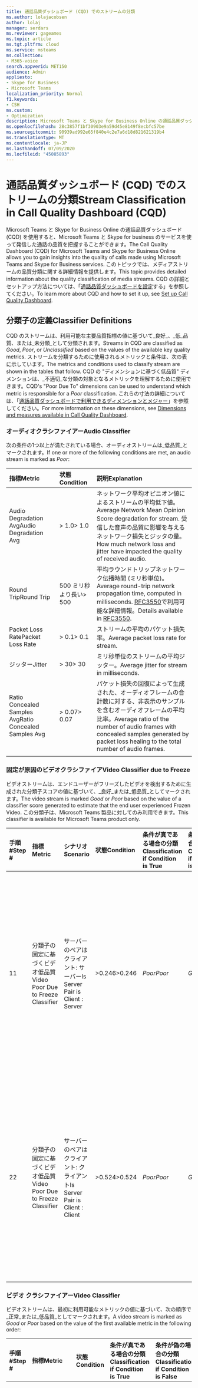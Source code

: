 ```yaml
---
title: 通話品質ダッシュボード (CQD) でのストリームの分類
ms.author: lolajacobsen
author: lolaj
manager: serdars
ms.reviewer: gageames
ms.topic: article
ms.tgt.pltfrm: cloud
ms.service: msteams
ms.collection:
- M365-voice
search.appverid: MET150
audience: Admin
appliesto:
- Skype for Business
- Microsoft Teams
localization_priority: Normal
f1.keywords:
- CSH
ms.custom:
- Optimization
description: Microsoft Teams と Skype for Business Online の通話品質ダッシュボード (CQD) でストリームの品質がどのように分類されるかについて説明します。
ms.openlocfilehash: 28c3857f1bf30903e9a59d45e8149f8ecbfc57be
ms.sourcegitcommit: 90939ad992e65f840e4c2e7a6d18d821621319b4
ms.translationtype: MT
ms.contentlocale: ja-JP
ms.lasthandoff: 07/09/2020
ms.locfileid: "45085893"
---
```

# <a name="stream-classification-in-call-quality-dashboard-cqd"></a><span data-ttu-id="f441c-103">通話品質ダッシュボード (CQD) でのストリームの分類</span><span class="sxs-lookup"><span data-stu-id="f441c-103">Stream Classification in Call Quality Dashboard (CQD)</span></span>

<span data-ttu-id="f441c-104">Microsoft Teams と Skype for Business Online の通話品質ダッシュボード (CQD) を使用すると、Microsoft Teams と Skype for business のサービスを使って発信した通話の品質を把握することができます。</span><span class="sxs-lookup"><span data-stu-id="f441c-104">The Call Quality Dashboard (CQD) for Microsoft Teams and Skype for Business Online allows you to gain insights into the quality of calls made using Microsoft Teams and Skype for Business services.</span></span> <span data-ttu-id="f441c-105">このトピックでは、メディアストリームの品質分類に関する詳細情報を提供します。</span><span class="sxs-lookup"><span data-stu-id="f441c-105">This topic provides detailed information about the quality classification of media streams.</span></span> <span data-ttu-id="f441c-106">CQD の詳細とセットアップ方法については、「[通話品質ダッシュボードを設定](turning-on-and-using-call-quality-dashboard.md)する」を参照してください。</span><span class="sxs-lookup"><span data-stu-id="f441c-106">To learn more about CQD and how to set it up, see [Set up Call Quality Dashboard](turning-on-and-using-call-quality-dashboard.md).</span></span>

## <a name="classifier-definitions"></a><span data-ttu-id="f441c-107">分類子の定義</span><span class="sxs-lookup"><span data-stu-id="f441c-107">Classifier Definitions</span></span>

<span data-ttu-id="f441c-108">CQD のストリームは、利用可能な主要品質指標の値に基づいて_良好_、_低_品質、または_未分類_として分類されます。</span><span class="sxs-lookup"><span data-stu-id="f441c-108">Streams in CQD are classified as _Good_, _Poor_, or _Unclassified_ based on the values of the available key quality metrics.</span></span> <span data-ttu-id="f441c-109">ストリームを分類するために使用されるメトリックと条件は、次の表に示しています。</span><span class="sxs-lookup"><span data-stu-id="f441c-109">The metrics and conditions used to classify stream are shown in the tables that follow.</span></span> <span data-ttu-id="f441c-110">CQD の "ディメンションに基づく低品質" ディメンションは、_不適切_な分類の対象となるメトリックを理解するために使用できます。</span><span class="sxs-lookup"><span data-stu-id="f441c-110">CQD's "Poor Due To" dimensions can be used to understand which metric is responsible for a _Poor_ classification.</span></span> <span data-ttu-id="f441c-111">これらの寸法の詳細については、「[通話品質ダッシュボードで利用できるディメンションとメジャー](dimensions-and-measures-available-in-call-quality-dashboard.md)」を参照してください。</span><span class="sxs-lookup"><span data-stu-id="f441c-111">For more information on these dimensions, see [Dimensions and measures available in Call Quality Dashboard](dimensions-and-measures-available-in-call-quality-dashboard.md).</span></span>

### <a name="audio-classifier"></a><span data-ttu-id="f441c-112">オーディオクラシファイアー</span><span class="sxs-lookup"><span data-stu-id="f441c-112">Audio Classifier</span></span>

<span data-ttu-id="f441c-113">次の条件の1つ以上が満たされている場合、オーディオストリームは_低品質_とマークされます。</span><span class="sxs-lookup"><span data-stu-id="f441c-113">If one or more of the following conditions are met, an audio stream is marked as _Poor_:</span></span>

|<span data-ttu-id="f441c-114">指標</span><span class="sxs-lookup"><span data-stu-id="f441c-114">Metric</span></span>|<span data-ttu-id="f441c-115">状態</span><span class="sxs-lookup"><span data-stu-id="f441c-115">Condition</span></span>|<span data-ttu-id="f441c-116">説明</span><span class="sxs-lookup"><span data-stu-id="f441c-116">Explanation</span></span>|
|:-----|:-----|:-----|
|<span data-ttu-id="f441c-117">Audio Degradation Avg</span><span class="sxs-lookup"><span data-stu-id="f441c-117">Audio Degradation Avg</span></span>|<span data-ttu-id="f441c-118">> 1.0</span><span class="sxs-lookup"><span data-stu-id="f441c-118">> 1.0</span></span>|<span data-ttu-id="f441c-119">ネットワーク平均オピニオン値によるストリームの平均低下値。</span><span class="sxs-lookup"><span data-stu-id="f441c-119">Average Network Mean Opinion Score degradation for stream.</span></span> <span data-ttu-id="f441c-120">受信した音声の品質に影響を与えるネットワーク損失とジッタの量。</span><span class="sxs-lookup"><span data-stu-id="f441c-120">How much network loss and jitter have impacted the quality of received audio.</span></span>|
|<span data-ttu-id="f441c-121">Round Trip</span><span class="sxs-lookup"><span data-stu-id="f441c-121">Round Trip</span></span>|<span data-ttu-id="f441c-122">500 ミリ秒より長い</span><span class="sxs-lookup"><span data-stu-id="f441c-122">> 500</span></span>|<span data-ttu-id="f441c-123">平均ラウンドトリップネットワーク伝播時間 (ミリ秒単位)。</span><span class="sxs-lookup"><span data-stu-id="f441c-123">Average round-trip network propagation time, computed in milliseconds.</span></span> <span data-ttu-id="f441c-124">[RFC3550](https://tools.ietf.org/html/rfc3550)で利用可能な詳細情報。</span><span class="sxs-lookup"><span data-stu-id="f441c-124">Details available in [RFC3550](https://tools.ietf.org/html/rfc3550).</span></span>|
|<span data-ttu-id="f441c-125">Packet Loss Rate</span><span class="sxs-lookup"><span data-stu-id="f441c-125">Packet Loss Rate</span></span>|<span data-ttu-id="f441c-126">> 0.1</span><span class="sxs-lookup"><span data-stu-id="f441c-126">> 0.1</span></span>|<span data-ttu-id="f441c-127">ストリームの平均のパケット損失率。</span><span class="sxs-lookup"><span data-stu-id="f441c-127">Average packet loss rate for stream.</span></span>|
|<span data-ttu-id="f441c-128">ジッター</span><span class="sxs-lookup"><span data-stu-id="f441c-128">Jitter</span></span>|<span data-ttu-id="f441c-129">> 30</span><span class="sxs-lookup"><span data-stu-id="f441c-129">> 30</span></span>|<span data-ttu-id="f441c-130">ミリ秒単位のストリームの平均ジッター。</span><span class="sxs-lookup"><span data-stu-id="f441c-130">Average jitter for stream in milliseconds.</span></span>|
|<span data-ttu-id="f441c-131">Ratio Concealed Samples Avg</span><span class="sxs-lookup"><span data-stu-id="f441c-131">Ratio Concealed Samples Avg</span></span>|<span data-ttu-id="f441c-132">> 0.07</span><span class="sxs-lookup"><span data-stu-id="f441c-132">> 0.07</span></span>|<span data-ttu-id="f441c-133">パケット損失の回復によって生成された、オーディオフレームの合計数に対する、非表示のサンプルを含むオーディオフレームの平均比率。</span><span class="sxs-lookup"><span data-stu-id="f441c-133">Average ratio of the number of audio frames with concealed samples generated by packet loss healing to the total number of audio frames.</span></span>|
||||

### <a name="video-classifier-due-to-freeze"></a><span data-ttu-id="f441c-134">固定が原因のビデオクラシファイア</span><span class="sxs-lookup"><span data-stu-id="f441c-134">Video Classifier due to Freeze</span></span>

<span data-ttu-id="f441c-135">ビデオストリームは、エンドユーザーがフリーズしたビデオを検出するために生成された分類子スコアの値に基づいて、_良好_または_低品質_としてマークされます。</span><span class="sxs-lookup"><span data-stu-id="f441c-135">The video stream is marked  _Good_ or _Poor_ based on the value of a classifier score generated to estimate that the end user experienced Frozen Video.</span></span> <span data-ttu-id="f441c-136">この分類子は、Microsoft Teams 製品に対してのみ利用できます。</span><span class="sxs-lookup"><span data-stu-id="f441c-136">This classifier is available for Microsoft Teams product only.</span></span>

|<span data-ttu-id="f441c-137">手順 #</span><span class="sxs-lookup"><span data-stu-id="f441c-137">Step #</span></span>|<span data-ttu-id="f441c-138">指標</span><span class="sxs-lookup"><span data-stu-id="f441c-138">Metric</span></span>|<span data-ttu-id="f441c-139">シナリオ</span><span class="sxs-lookup"><span data-stu-id="f441c-139">Scenario</span></span>|<span data-ttu-id="f441c-140">状態</span><span class="sxs-lookup"><span data-stu-id="f441c-140">Condition</span></span> |<span data-ttu-id="f441c-141">条件が真である場合の分類</span><span class="sxs-lookup"><span data-stu-id="f441c-141">Classification if Condition is True</span></span> |<span data-ttu-id="f441c-142">条件が偽の場合の分類</span><span class="sxs-lookup"><span data-stu-id="f441c-142">Classification if Condition is False</span></span> |<span data-ttu-id="f441c-143">メトリックが利用できない場合の分類</span><span class="sxs-lookup"><span data-stu-id="f441c-143">Classification if Metric is Unavailable</span></span> |<span data-ttu-id="f441c-144">説明</span><span class="sxs-lookup"><span data-stu-id="f441c-144">Explanation</span></span> |
|:--- |:--- |:--- |:--- |:--- |:--- |:--- |:--- |
|<span data-ttu-id="f441c-145">1</span><span class="sxs-lookup"><span data-stu-id="f441c-145">1</span></span>|<span data-ttu-id="f441c-146">分類子の固定に基づくビデオ低品質</span><span class="sxs-lookup"><span data-stu-id="f441c-146">Video Poor Due to Freeze Classifier</span></span> |<span data-ttu-id="f441c-147">サーバーのペアはクライアント: サーバー</span><span class="sxs-lookup"><span data-stu-id="f441c-147">Is Server Pair is Client : Server</span></span>|<span data-ttu-id="f441c-148">>0.246</span><span class="sxs-lookup"><span data-stu-id="f441c-148">>0.246</span></span>|<span data-ttu-id="f441c-149">_Poor_</span><span class="sxs-lookup"><span data-stu-id="f441c-149">_Poor_</span></span>|<span data-ttu-id="f441c-150">_Good_</span><span class="sxs-lookup"><span data-stu-id="f441c-150">_Good_</span></span>|<span data-ttu-id="f441c-151">_Unclassified_</span><span class="sxs-lookup"><span data-stu-id="f441c-151">_Unclassified_</span></span>|<span data-ttu-id="f441c-152">ユーザーエクスペリエンスの組み合わせに基づいて生成された 0 ~ 1 のスコア。期間の統計情報と全体的な通話エクスペリエンス</span><span class="sxs-lookup"><span data-stu-id="f441c-152">A Score between 0 and 1 that is generated based on a combination of user experience, freeze duration statistics and overall call experience</span></span> |
|<span data-ttu-id="f441c-153">2</span><span class="sxs-lookup"><span data-stu-id="f441c-153">2</span></span>|<span data-ttu-id="f441c-154">分類子の固定に基づくビデオ低品質</span><span class="sxs-lookup"><span data-stu-id="f441c-154">Video Poor Due to Freeze Classifier</span></span> |<span data-ttu-id="f441c-155">サーバーのペアはクライアント: クライアント</span><span class="sxs-lookup"><span data-stu-id="f441c-155">Is Server Pair is Client : Client</span></span>|<span data-ttu-id="f441c-156">>0.524</span><span class="sxs-lookup"><span data-stu-id="f441c-156">>0.524</span></span>|<span data-ttu-id="f441c-157">_Poor_</span><span class="sxs-lookup"><span data-stu-id="f441c-157">_Poor_</span></span>|<span data-ttu-id="f441c-158">_Good_</span><span class="sxs-lookup"><span data-stu-id="f441c-158">_Good_</span></span>|<span data-ttu-id="f441c-159">_Unclassified_</span><span class="sxs-lookup"><span data-stu-id="f441c-159">_Unclassified_</span></span>|<span data-ttu-id="f441c-160">ユーザーエクスペリエンスの組み合わせに基づいて生成された 0 ~ 1 のスコア。期間の統計情報と全体的な通話エクスペリエンス</span><span class="sxs-lookup"><span data-stu-id="f441c-160">A Score between 0 and 1 that is generated based on a combination of user experience, freeze duration statistics and overall call experience</span></span> |
|  |  |  |  |  |  |  |

### <a name="video-classifier"></a><span data-ttu-id="f441c-161">ビデオ クラシファイアー</span><span class="sxs-lookup"><span data-stu-id="f441c-161">Video Classifier</span></span>
<span data-ttu-id="f441c-162">ビデオストリームは、最初に利用可能なメトリックの値に基づいて、次の順序で_正常_または_低品質_としてマークされます。</span><span class="sxs-lookup"><span data-stu-id="f441c-162">A video stream is marked as _Good_ or _Poor_ based on the value of the first available metric in the following order:</span></span>

|<span data-ttu-id="f441c-163">手順 #</span><span class="sxs-lookup"><span data-stu-id="f441c-163">Step #</span></span>|<span data-ttu-id="f441c-164">指標</span><span class="sxs-lookup"><span data-stu-id="f441c-164">Metric</span></span>|<span data-ttu-id="f441c-165">状態</span><span class="sxs-lookup"><span data-stu-id="f441c-165">Condition</span></span> |<span data-ttu-id="f441c-166">条件が真である場合の分類</span><span class="sxs-lookup"><span data-stu-id="f441c-166">Classification if Condition is True</span></span> |<span data-ttu-id="f441c-167">条件が偽の場合の分類</span><span class="sxs-lookup"><span data-stu-id="f441c-167">Classification if Condition is False</span></span> |<span data-ttu-id="f441c-168">メトリックが利用できない場合の分類</span><span class="sxs-lookup"><span data-stu-id="f441c-168">Classification if Metric is Unavailable</span></span> |<span data-ttu-id="f441c-169">説明</span><span class="sxs-lookup"><span data-stu-id="f441c-169">Explanation</span></span> |
|:--- |:--- |:--- |:--- |:--- |:--- |:--- |
|<span data-ttu-id="f441c-170">1</span><span class="sxs-lookup"><span data-stu-id="f441c-170">1</span></span>|<span data-ttu-id="f441c-171">Video Local Frame Loss Percentage Avg</span><span class="sxs-lookup"><span data-stu-id="f441c-171">Video Local Frame Loss Percentage Avg</span></span>|<span data-ttu-id="f441c-172">> 50%</span><span class="sxs-lookup"><span data-stu-id="f441c-172">> 50%</span></span> |<span data-ttu-id="f441c-173">_Poor_</span><span class="sxs-lookup"><span data-stu-id="f441c-173">_Poor_</span></span>|<span data-ttu-id="f441c-174">_Good_</span><span class="sxs-lookup"><span data-stu-id="f441c-174">_Good_</span></span>|<span data-ttu-id="f441c-175">手順 2 に進んでください</span><span class="sxs-lookup"><span data-stu-id="f441c-175">Proceed to step 2</span></span>|<span data-ttu-id="f441c-176">ユーザーに対する表示でのビデオ フレームの損失の平均割合。</span><span class="sxs-lookup"><span data-stu-id="f441c-176">Average percentage of video frames lost as displayed to the user.</span></span> <span data-ttu-id="f441c-177">平均には、ネットワークの損失から回復したフレームが含まれます。</span><span class="sxs-lookup"><span data-stu-id="f441c-177">The average includes frames recovered from network losses.</span></span>|
|<span data-ttu-id="f441c-178">2</span><span class="sxs-lookup"><span data-stu-id="f441c-178">2</span></span>|<span data-ttu-id="f441c-179">Video Frame Rate Avg</span><span class="sxs-lookup"><span data-stu-id="f441c-179">Video Frame Rate Avg</span></span>|<span data-ttu-id="f441c-180"><7</span><span class="sxs-lookup"><span data-stu-id="f441c-180">< 7</span></span>|<span data-ttu-id="f441c-181">_Poor_</span><span class="sxs-lookup"><span data-stu-id="f441c-181">_Poor_</span></span>|<span data-ttu-id="f441c-182">_Good_</span><span class="sxs-lookup"><span data-stu-id="f441c-182">_Good_</span></span>|<span data-ttu-id="f441c-183">手順 3 に進んでください</span><span class="sxs-lookup"><span data-stu-id="f441c-183">Proceed to step 3</span></span>|<span data-ttu-id="f441c-184">セッションのデュレーションにわたり算出された、ビデオ ストリームで受信した秒あたりの平均フレーム数。</span><span class="sxs-lookup"><span data-stu-id="f441c-184">Average frames per second received for a video stream, computed over the duration of the session.</span></span>|
|<span data-ttu-id="f441c-185">3</span><span class="sxs-lookup"><span data-stu-id="f441c-185">3</span></span>|<span data-ttu-id="f441c-186">Video Post FECPLR</span><span class="sxs-lookup"><span data-stu-id="f441c-186">Video Post FECPLR</span></span>|<span data-ttu-id="f441c-187">> 0.15</span><span class="sxs-lookup"><span data-stu-id="f441c-187">> 0.15</span></span>|<span data-ttu-id="f441c-188">_Poor_</span><span class="sxs-lookup"><span data-stu-id="f441c-188">_Poor_</span></span>|<span data-ttu-id="f441c-189">_Good_</span><span class="sxs-lookup"><span data-stu-id="f441c-189">_Good_</span></span>|<span data-ttu-id="f441c-190">_Unclassified_</span><span class="sxs-lookup"><span data-stu-id="f441c-190">_Unclassified_</span></span>|<span data-ttu-id="f441c-191">FEC がすべてのビデオストリームとコーデックで集計された後のパケット損失率。</span><span class="sxs-lookup"><span data-stu-id="f441c-191">Packet loss rate after FEC has been applied aggregated across all video streams and codecs.</span></span>|
|  |  |  |  |  |  |  |

### <a name="vbss-classifier"></a><span data-ttu-id="f441c-192">VBSS 分類子</span><span class="sxs-lookup"><span data-stu-id="f441c-192">VBSS Classifier</span></span>

<span data-ttu-id="f441c-193">VBSS ストリームは、最初に利用可能なメトリックの値に基づいて、次の順序で_有効または__不適切_としてマークされます。</span><span class="sxs-lookup"><span data-stu-id="f441c-193">A VBSS stream is marked as _Good_ or _Poor_ based on the value of the first available metric in the following order:</span></span>

|<span data-ttu-id="f441c-194">手順 #</span><span class="sxs-lookup"><span data-stu-id="f441c-194">Step #</span></span> |<span data-ttu-id="f441c-195">指標</span><span class="sxs-lookup"><span data-stu-id="f441c-195">Metric</span></span> |<span data-ttu-id="f441c-196">状態</span><span class="sxs-lookup"><span data-stu-id="f441c-196">Condition</span></span> |<span data-ttu-id="f441c-197">条件が真である場合の分類</span><span class="sxs-lookup"><span data-stu-id="f441c-197">Classification if Condition is True</span></span> |<span data-ttu-id="f441c-198">条件が偽の場合の分類</span><span class="sxs-lookup"><span data-stu-id="f441c-198">Classification if Condition is False</span></span> |<span data-ttu-id="f441c-199">メトリックが利用できない場合の分類</span><span class="sxs-lookup"><span data-stu-id="f441c-199">Classification if Metric is Unavailable</span></span> |<span data-ttu-id="f441c-200">説明</span><span class="sxs-lookup"><span data-stu-id="f441c-200">Explanation</span></span> |
|:-----|:-----|:-----|:-----|:-----|:-----|:-----|
|<span data-ttu-id="f441c-201">1</span><span class="sxs-lookup"><span data-stu-id="f441c-201">1</span></span>|<span data-ttu-id="f441c-202">Video Local Frame Loss Percentage Avg</span><span class="sxs-lookup"><span data-stu-id="f441c-202">Video Local Frame Loss Percentage Avg</span></span>|<span data-ttu-id="f441c-203">> 50%</span><span class="sxs-lookup"><span data-stu-id="f441c-203">> 50%</span></span> |<span data-ttu-id="f441c-204">_Poor_</span><span class="sxs-lookup"><span data-stu-id="f441c-204">_Poor_</span></span>|<span data-ttu-id="f441c-205">_Good_</span><span class="sxs-lookup"><span data-stu-id="f441c-205">_Good_</span></span>|<span data-ttu-id="f441c-206">手順 2 に進んでください</span><span class="sxs-lookup"><span data-stu-id="f441c-206">Proceed to step 2</span></span>|<span data-ttu-id="f441c-207">ユーザーに対する表示でのビデオ フレームの損失の平均割合。</span><span class="sxs-lookup"><span data-stu-id="f441c-207">Average percentage of video frames lost as displayed to the user.</span></span> <span data-ttu-id="f441c-208">平均には、ネットワークの損失から回復したフレームが含まれます。</span><span class="sxs-lookup"><span data-stu-id="f441c-208">The average includes frames recovered from network losses.</span></span>|
|<span data-ttu-id="f441c-209">2</span><span class="sxs-lookup"><span data-stu-id="f441c-209">2</span></span>|<span data-ttu-id="f441c-210">Video Frame Rate Avg</span><span class="sxs-lookup"><span data-stu-id="f441c-210">Video Frame Rate Avg</span></span>|<span data-ttu-id="f441c-211"><2</span><span class="sxs-lookup"><span data-stu-id="f441c-211">< 2</span></span>|<span data-ttu-id="f441c-212">_Poor_</span><span class="sxs-lookup"><span data-stu-id="f441c-212">_Poor_</span></span>|<span data-ttu-id="f441c-213">_Good_</span><span class="sxs-lookup"><span data-stu-id="f441c-213">_Good_</span></span>|<span data-ttu-id="f441c-214">手順 3 に進んでください</span><span class="sxs-lookup"><span data-stu-id="f441c-214">Proceed to step 3</span></span>|<span data-ttu-id="f441c-215">セッションのデュレーションにわたり算出された、ビデオ ストリームで受信した秒あたりの平均フレーム数。</span><span class="sxs-lookup"><span data-stu-id="f441c-215">Average frames per second received for a video stream, computed over the duration of the session.</span></span>|
|<span data-ttu-id="f441c-216">3</span><span class="sxs-lookup"><span data-stu-id="f441c-216">3</span></span>|<span data-ttu-id="f441c-217">Video Post FECPLR</span><span class="sxs-lookup"><span data-stu-id="f441c-217">Video Post FECPLR</span></span>|<span data-ttu-id="f441c-218">> 0.15</span><span class="sxs-lookup"><span data-stu-id="f441c-218">> 0.15</span></span>|<span data-ttu-id="f441c-219">_Poor_</span><span class="sxs-lookup"><span data-stu-id="f441c-219">_Poor_</span></span>|<span data-ttu-id="f441c-220">_Good_</span><span class="sxs-lookup"><span data-stu-id="f441c-220">_Good_</span></span>|<span data-ttu-id="f441c-221">_Unclassified_</span><span class="sxs-lookup"><span data-stu-id="f441c-221">_Unclassified_</span></span>|<span data-ttu-id="f441c-222">FEC がすべてのビデオストリームとコーデックで集計された後のパケット損失率。</span><span class="sxs-lookup"><span data-stu-id="f441c-222">Packet loss rate after FEC has been applied aggregated across all video streams and codecs.</span></span>|
| |  | | | |  ||

### <a name="application-sharing-classifier"></a><span data-ttu-id="f441c-223">アプリケーション共有分類子</span><span class="sxs-lookup"><span data-stu-id="f441c-223">Application Sharing Classifier</span></span>

<span data-ttu-id="f441c-224">アプリケーション共有ストリームは、次の条件の1つ以上が満たされている場合は、_低品質_としてマークされます。</span><span class="sxs-lookup"><span data-stu-id="f441c-224">An application sharing stream is marked as _Poor_ if one or more of the following conditions are met:</span></span>

| <span data-ttu-id="f441c-225">指標</span><span class="sxs-lookup"><span data-stu-id="f441c-225">Metric</span></span>     | <span data-ttu-id="f441c-226">状態</span><span class="sxs-lookup"><span data-stu-id="f441c-226">Condition</span></span> | <span data-ttu-id="f441c-227">説明</span><span class="sxs-lookup"><span data-stu-id="f441c-227">Explanation</span></span> |
|:---        |:---       | :--- |
| <span data-ttu-id="f441c-228">Spoiled Tile Percent Total</span><span class="sxs-lookup"><span data-stu-id="f441c-228">Spoiled Tile Percent Total</span></span> | <span data-ttu-id="f441c-229">> 36</span><span class="sxs-lookup"><span data-stu-id="f441c-229">> 36</span></span> | <span data-ttu-id="f441c-230">リモートピアに送信されるのではなく、破棄されたタイルのパーセンテージ (MCU からビューアーへなど)。</span><span class="sxs-lookup"><span data-stu-id="f441c-230">Percentage of tiles that are discarded instead of sent to a remote peer (for example, from the MCU to a viewer).</span></span> <span data-ttu-id="f441c-231">クライアントとサーバーの間の帯域幅の制限が原因で、破棄された (または損失) タイルが表示される場合があります。</span><span class="sxs-lookup"><span data-stu-id="f441c-231">Discarded (or spoiled) tiles might be caused by bandwidth restrictions between client and server.</span></span> |
| <span data-ttu-id="f441c-232">AppSharing RDP Tile Processing Latency Average</span><span class="sxs-lookup"><span data-stu-id="f441c-232">AppSharing RDP Tile Processing Latency Average</span></span> | <span data-ttu-id="f441c-233">> 400</span><span class="sxs-lookup"><span data-stu-id="f441c-233">> 400</span></span> | <span data-ttu-id="f441c-234">電話会議サーバーでの RDP スタック上のタイル処理の平均遅延 (ミリ秒単位)。</span><span class="sxs-lookup"><span data-stu-id="f441c-234">Average latency in milliseconds processing tiles on the RDP Stack at the conferencing server.</span></span> |
| <span data-ttu-id="f441c-235">AppSharing Relative OneWay Average</span><span class="sxs-lookup"><span data-stu-id="f441c-235">AppSharing Relative OneWay Average</span></span> | <span data-ttu-id="f441c-236">> 1.75</span><span class="sxs-lookup"><span data-stu-id="f441c-236">> 1.75</span></span> | <span data-ttu-id="f441c-237">アプリケーション共有ストリームのエンドポイント間の1方向の平均相対的な遅延 (秒単位)。</span><span class="sxs-lookup"><span data-stu-id="f441c-237">Average relative one-way delay between the endpoints in seconds for application sharing streams.</span></span> |
| | | |

## <a name="unclassified-streams"></a><span data-ttu-id="f441c-238">未分類ストリーム</span><span class="sxs-lookup"><span data-stu-id="f441c-238">Unclassified Streams</span></span>

<span data-ttu-id="f441c-239">CQD では、対話型接続の確立 (ICE) 接続に失敗した場合、またはストリームの分類の計算に必要なすべてのメトリックが報告されない場合、ストリームは_未分類_とマークされます。</span><span class="sxs-lookup"><span data-stu-id="f441c-239">In CQD, a stream is marked _Unclassified_ when Interactive Connectivity Establishment (ICE) connectivity fails or when all the metrics required to compute the stream classification are not reported.</span></span>

<span data-ttu-id="f441c-240">ICE接続障害をチェックするには、 "FAILED"値の "First Connectivity Ice"と "Second Connectivity Ice"のディメンションを調べます。</span><span class="sxs-lookup"><span data-stu-id="f441c-240">To check for ICE connectivity failures, examine the dimensions "First Connectivity Ice" and "Second Connectivity Ice" for a "FAILED" value.</span></span> <span data-ttu-id="f441c-241">いずれかの値がエラーを示している場合、ストリームは_未分類_としてマークされます。</span><span class="sxs-lookup"><span data-stu-id="f441c-241">If either value indicates a failure, the stream is marked as _Unclassified_.</span></span>

<span data-ttu-id="f441c-242">_未分類_のストリームの ICE 接続に成功した場合、キーストリームのメトリックが報告されなかったため、ストリームは_未分類_と見なされる可能性が高くなります。</span><span class="sxs-lookup"><span data-stu-id="f441c-242">If ICE connectivity succeeded for an _Unclassified_ stream, the stream is likely considered _Unclassified_ because key stream metrics were not reported.</span></span> <span data-ttu-id="f441c-243">これらの指標が報告されない理由はいくつかあります。</span><span class="sxs-lookup"><span data-stu-id="f441c-243">There are a few reasons these metrics may not be reported:</span></span>

- <span data-ttu-id="f441c-244">**Qoe レポートは受信されませんでした**。分類に使用されるメトリックは、通話の終了時に送信される qoe レポートで報告されます。</span><span class="sxs-lookup"><span data-stu-id="f441c-244">**QoE reports were not received** — The metrics used for classification are reported in a QoE report sent at the end of a call.</span></span> <span data-ttu-id="f441c-245">このレポートが生成されない場合 (たとえば、一部のサードパーティ製エンドポイントが QoE を送信しなかった可能性があります)、または送信できなかった場合 (たとえば、ネットワークの停止のため)、CQD はストリームを分類することができません。</span><span class="sxs-lookup"><span data-stu-id="f441c-245">If this report is not produced (for example, because some third-party endpoints may not send QoE) or could not be sent (for example, because of a network outage), CQD is unable to classify the stream.</span></span>

> [!TIP]
> <span data-ttu-id="f441c-246">「QoE Record Available」ディメンションを使用して、QoEレポートがストリームに対して受信されたかどうかを判断できます。</span><span class="sxs-lookup"><span data-stu-id="f441c-246">The "QoE Record Available" dimension can be used to determine whether a QoE report was received for a stream.</span></span> <span data-ttu-id="f441c-247">いずれかのエンドポイントからQoEレポートを受信した場合、このディメンションの値は「True」になります。</span><span class="sxs-lookup"><span data-stu-id="f441c-247">Note that this dimension will have a value of "True" if a QoE report was received from either endpoint.</span></span> <span data-ttu-id="f441c-248">最も正確な測定基準の報告には、両方のエンドポイントからのQoEレポートが必要です。</span><span class="sxs-lookup"><span data-stu-id="f441c-248">A QoE report from both endpoints is required for the most accurate reporting of metrics.</span></span>

- <span data-ttu-id="f441c-249">**短い通話**-短い通話には、キーストリームの測定値を計算するための十分なメディアアクティビティがない場合があります。</span><span class="sxs-lookup"><span data-stu-id="f441c-249">**Short calls** — Short calls may not have enough media activity to compute key stream metrics.</span></span> <span data-ttu-id="f441c-250">これらのメトリックがなければ、CQDはストリームを分類できません。</span><span class="sxs-lookup"><span data-stu-id="f441c-250">Without these metrics, CQD is unable to classify the stream.</span></span>

> [!TIP]
> <span data-ttu-id="f441c-251">「期間（秒）」、「期間（分）」、「期間5秒以下」、および「期間60秒以上」のディメンションは、ストリームの期間を決定するために使用できます。</span><span class="sxs-lookup"><span data-stu-id="f441c-251">The dimensions "Duration (Seconds)", "Duration (Minutes)", "Duration 5 seconds or less", and "Duration 60 seconds or more" can be used to determine the duration of a stream.</span></span> <span data-ttu-id="f441c-252">測定値「平均通話時間」を使用して、一連のストリームの平均所要時間を計算することもできます。</span><span class="sxs-lookup"><span data-stu-id="f441c-252">The measurement "Avg Call Duration" can also be used to compute the average duration for a set of streams.</span></span>

- <span data-ttu-id="f441c-253">**低パケット使用率**(「短い通話」のシナリオなど) には、キーストリームメトリックの計算に十分なパケット使用量が必要です。</span><span class="sxs-lookup"><span data-stu-id="f441c-253">**Low packet utilization** — Like the "short call" scenario, sufficient packet utilization is required for computation of key stream metrics.</span></span> <span data-ttu-id="f441c-254">これらのメトリックがなければ、CQDはストリームを分類できません。</span><span class="sxs-lookup"><span data-stu-id="f441c-254">Without these metrics, CQD is unable to classify the stream.</span></span>
  - <span data-ttu-id="f441c-255">一般的な低パケット使用率のシナリオは、出席者が会議に参加して発表者を聞き、話すことができない場合に発生します (ほとんどの通話では、マイクがミュートになっています)。</span><span class="sxs-lookup"><span data-stu-id="f441c-255">A common low packet utilization scenario occurs when an attendee joins a meeting to listen to the presenter, but never speaks (the microphone is muted for most of the call).</span></span> <span data-ttu-id="f441c-256">ここでは、クライアントに対して受信するオーディオストリームの使用率が高く、クライアントから送信されるオーディオストリームのパケット使用率が低い場合。</span><span class="sxs-lookup"><span data-stu-id="f441c-256">Here, the audio stream inbound to the client has high packet utilization while the audio stream outbound from the client has little to no packet utilization.</span></span> <span data-ttu-id="f441c-257">ストリームの継続時間は1時間以上であっても、クライアントからサーバーへのストリームのパケット使用率は、マイクがミュートになっているために、_未分類_のストリームの結果となっています。</span><span class="sxs-lookup"><span data-stu-id="f441c-257">The duration of the stream may be an hour or longer but the packet utilization on the stream from the client to the server is low since the microphone was muted, and an _Unclassified_ stream results.</span></span>

> [!TIP]
> <span data-ttu-id="f441c-258">「パケット使用率」ディメンションおよび「平均パケット使用率」測定値を使用して、ストリームのパケットアクティビティを判断できます。</span><span class="sxs-lookup"><span data-stu-id="f441c-258">The "Packet Utilization" dimension and "Avg Packet Utilization" measurement can be used to determine the packet activity of a stream.</span></span>

## <a name="related-topics"></a><span data-ttu-id="f441c-259">関連項目</span><span class="sxs-lookup"><span data-stu-id="f441c-259">Related Topics</span></span>
[<span data-ttu-id="f441c-260">Teams の通話品質を向上させて監視する</span><span class="sxs-lookup"><span data-stu-id="f441c-260">Improve and monitor call quality for Teams</span></span>](monitor-call-quality-qos.md)

[<span data-ttu-id="f441c-261">CQD とは何ですか?</span><span class="sxs-lookup"><span data-stu-id="f441c-261">What is CQD?</span></span>](CQD-what-is-call-quality-dashboard.md)

[<span data-ttu-id="f441c-262">通話品質ダッシュボード (CQD) を設定する</span><span class="sxs-lookup"><span data-stu-id="f441c-262">Set up Call Quality Dashboard (CQD)</span></span>](turning-on-and-using-call-quality-dashboard.md)

[<span data-ttu-id="f441c-263">テナントのアップロードとデータの構築</span><span class="sxs-lookup"><span data-stu-id="f441c-263">Upload tenant and building data</span></span>](CQD-upload-tenant-building-data.md)

[<span data-ttu-id="f441c-264">CQD データとレポート</span><span class="sxs-lookup"><span data-stu-id="f441c-264">CQD data and reports</span></span>](CQD-data-and-reports.md)

[<span data-ttu-id="f441c-265">CQD を使用して通話と会議の品質を管理する</span><span class="sxs-lookup"><span data-stu-id="f441c-265">Use CQD to manage call and meeting quality</span></span>](quality-of-experience-review-guide.md)

[<span data-ttu-id="f441c-266">CQD で使用できるディメンションとメジャー</span><span class="sxs-lookup"><span data-stu-id="f441c-266">Dimensions and measures available in CQD</span></span>](dimensions-and-measures-available-in-call-quality-dashboard.md)

[<span data-ttu-id="f441c-267">Power BI を使用して CQD データを分析する</span><span class="sxs-lookup"><span data-stu-id="f441c-267">Use Power BI to analyze CQD data</span></span>](CQD-Power-BI-query-templates.md)
